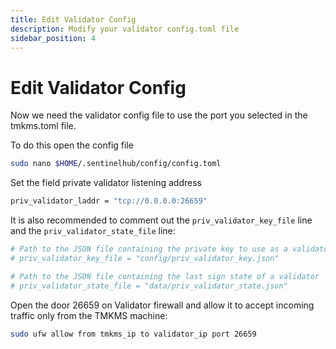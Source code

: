 ```yaml
---
title: Edit Validator Config
description: Modify your validator config.toml file
sidebar_position: 4
---
```


# Edit Validator Config

Now we need the validator config file to use the port you selected in the tmkms.toml file.

To do this open the config file

```bash
sudo nano $HOME/.sentinelhub/config/config.toml
```

Set the field private validator listening address

```bash title=$HOME/.sentinelhub/config/config.toml
priv_validator_laddr = "tcp://0.0.0.0:26659"
```

It is also recommended to comment out the `priv_validator_key_file` line and the `priv_validator_state_file` line:

```bash title=$HOME/.sentinelhub/config/config.toml
# Path to the JSON file containing the private key to use as a validator in the consensus protocol
# priv_validator_key_file = "config/priv_validator_key.json"

# Path to the JSON file containing the last sign state of a validator
# priv_validator_state_file = "data/priv_validator_state.json"
```

Open the door 26659 on Validator firewall and allow it to accept incoming traffic only from the TMKMS machine:

```bash
sudo ufw allow from tmkms_ip to validator_ip port 26659
```